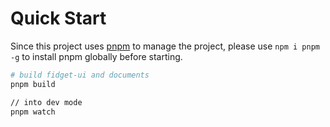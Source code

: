 # Quick Start

Since this project uses [pnpm](https://pnpm.io/) to manage the project, please use `npm i pnpm -g` to install pnpm globally before starting.

```bash
# build fidget-ui and documents
pnpm build

// into dev mode
pnpm watch
```
